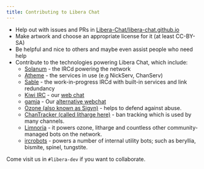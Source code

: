 ```yaml
---
title: Contributing to Libera Chat
---
```


- Help out with issues and PRs in
[Libera-Chat/libera-chat.github.io](https://github.com/Libera-Chat/libera-chat.github.io)
- Make artwork and choose an appropriate license for it (at least CC-BY-SA)
- Be helpful and nice to others and maybe even assist people who need help
- Contribute to the technologies powering Libera Chat, which include:
  - [Solanum](https://github.com/solanum-ircd/solanum) -
    the IRCd powering the network
  - [Atheme](https://github.com/atheme/atheme) - the services in use
    (e.g NickServ, ChanServ)
  - [Sable](https://github.com/Libera-Chat/sable) -
    the work-in-progress IRCd with built-in services and link redundancy
  - [Kiwi IRC](https://github.com/kiwiirc/kiwiirc/) -
    our [web chat](https://web.libera.chat)
  - [gamja](https://sr.ht/~emersion/gamja/) -
    Our [alternative webchat](https://web.libera.chat/gamja/)
  - [Ozone (also known as Sigyn)](https://github.com/Libera-Chat/ozone) -
    helps to defend against abuse.
  - [ChanTracker
    (called litharge here)](https://github.com/ncoevoet/ChanTracker) -
    ban tracking which is used by many channels.
  - [Limnoria](https://github.com/progval/Limnoria) -
    it powers ozone, litharge and countless other community-managed bots on
    the network.
  - [ircrobots](https://github.com/jesopo/ircrobots) -
    powers a number of internal utility bots; such as beryllia, bismite,
    spinel, tungstite.

Come visit us in `#libera-dev` if you want to collaborate.
